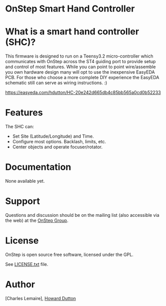 OnStep Smart Hand Controller
===========================

# What is a smart hand controller (SHC)?
This firmware is designed to run on a Teensy3.2 micro-controller which communicates with OnStep across the ST4 guiding port to provide
setup and control of most features.  While you can point to point wire/assemble you own hardware design many will opt to use the inexpensive 
EasyEDA PCB.  For those who choose a more complete DIY experience the EasyEDA schematic still can serve as wiring instructions. :)

https://easyeda.com/hdutton/HC-20e242d665db4c85bb565a0cd0b52233

# Features
The SHC can:

* Set Site (Latitude/Longitude) and Time.
* Configure most options.  Backlash, limits, etc.
* Center objects and operate focuser/rotator.

# Documentation
None available yet.

# Support
Questions and discussion should be on the mailing list (also accessible via the
web) at the [OnStep Group](https://groups.io/g/onstep/).

# License
OnStep is open source free software, licensed under the GPL.

See [LICENSE.txt](./LICENSE.txt) file.

# Author
[Charles Lemaire], [Howard Dutton](http://www.stellarjourney.com)
